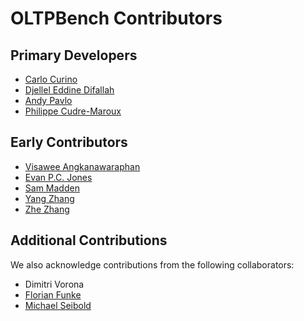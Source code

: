 # OLTPBench Contributors

## Primary Developers
+ [Carlo Curino](http://carlo.curino.us)
+ [Djellel Eddine Difallah](http://diuf.unifr.ch/main/xi/node/24)
+ [Andy Pavlo](http://www.cs.brown.edu/~pavlo)
+ [Philippe Cudre-Maroux](http://diuf.unifr.ch/main/xi/)

## Early Contributors
+ [Visawee Angkanawaraphan](https://plus.google.com/100168643080449926875/)
+ [Evan P.C. Jones](http://evanjones.ca/)
+ [Sam Madden](http://db.csail.mit.edu/madden/)
+ [Yang Zhang](http://yz.mit.edu/)
+ [Zhe Zhang](http://www.linkedin.com/in/zhezhangbrown)

## Additional Contributions

We also acknowledge contributions from the following collaborators:

+ Dimitri Vorona
+ [Florian Funke](http://www3.in.tum.de/~funkef/)
+ [Michael Seibold](http://www3.in.tum.de/~seibold/)